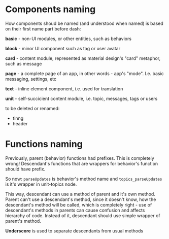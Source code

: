 # Components naming

How components shoud be named (and understood when named) is based on their first name part before dash:

**basic** - non-UI modules, or other entities, such as behaviors

**block** - minor UI component such as tag or user avatar

**card** - content module, represented as material design's "card" metaphor, such as message

**page** - a complete page of an app, in other words - app's "mode". I.e. basic messaging, settings, etc

**text** - inline element component, i.e. used for translation

**unit** - self-succicient content module, i.e. topic, messages, tags or users

to be deleted or renamed:
* tinng
* header

# Functions naming

Previously, parent (behavior) functions had prefixes. This is completely wrong!
Descendant's functions that are wrappers for behavior's function should have prefix.

So now: `parseUpdates` is behavior's method name and `topics_parseUpdates` is it's wrapper in unit-topics node.

This way, descendant can use a method of parent and it's own method. Parent can't use a descendant's method, since it doesn't 
know, how the descendant's method will be called, which is completely right - use of descendant's methods in parents can
cause confusion and affects hierarchy of code. Instead of it, descendant should use simple wrapper of parent's method.

**Underscore** is used to separate descendants from usual methods